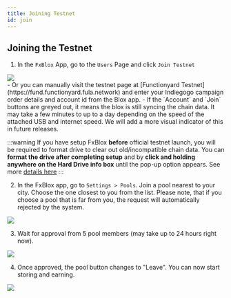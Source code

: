 ```yaml
---
title: Joining Testnet
id: join
---
```

## Joining the Testnet

1. In the `FxBlox` App, go to the `Users` Page and click `Join Testnet`
<div class="text--center">
   <img src="/img/fxyard-network/join-testnet.png" style={{width: 400}}/>
</div>
  - Or you can manually visit the testnet page at [Functionyard Testnet](https://fund.functionyard.fula.network) and enter your Indiegogo campaign order details and account id from the Blox app.
  - If the `Account` and `Join` buttons are greyed out, it means the blox is still syncing the chain data. It may take a few minutes to up to a day depending on the speed of the attached USB and internet speed. We will add a more visual indicator of this in future releases.

:::warning 
If you have setup FxBlox **before** official testnet launch, you will be required to format drive to clear out old/incompatible chain data. You can **format the drive after completing setup** and by **click and holding anywhere on the Hard Drive info box** until the pop-up option appears. See more [details here](./fxblox-app.md/#format-drive)
:::

2. In the FxBlox app, go to `Settings > Pools`. Join a pool nearest to your city. Choose the one closest to you from the list. Please note, that if you choose a pool that is far from you, the request will automatically rejected by the system.

<div class="text--center">
   <img src="/img/fxyard-network/join-btn.png" style={{width: 400}}/>
</div>

3. Wait for approval from 5 pool members (may take up to 24 hours right now).

<div class="text--center">
   <img src="/img/fxyard-network/cancel-btn.png" style={{width: 400}}/>
</div>

4. Once approved, the pool button changes to "Leave". You can now start storing and earning.

<div class="text--center">
   <img src="/img/fxyard-network/leave-btn.png" style={{width: 400}}/>
</div>
